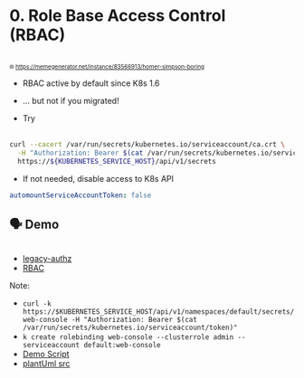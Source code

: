 <!-- .slide: data-background-image="images/subtitle.jpg"  -->
# 0. Role Base Access Control <br/> (RBAC)



<!-- .slide: style="text-align: center;" -->
<img data-src="images/boring.jpg" class="centered"/>

<font size="1">🌐 https://memegenerator.net/instance/83566913/homer-simpson-boring</font>



* RBAC active by default since K8s 1.6
* ... but not if you migrated!



* Try&nbsp;&nbsp;&nbsp;&nbsp;&nbsp;&nbsp;&nbsp;&nbsp;&nbsp;&nbsp;&nbsp;&nbsp;&nbsp;&nbsp;&nbsp;&nbsp;&nbsp;&nbsp;&nbsp;&nbsp;&nbsp;&nbsp;&nbsp;&nbsp;&nbsp;&nbsp;&nbsp;&nbsp;&nbsp;&nbsp;&nbsp;&nbsp;&nbsp;&nbsp;&nbsp;&nbsp;&nbsp;&nbsp;&nbsp;&nbsp;&nbsp;&nbsp;&nbsp;&nbsp;&nbsp;&nbsp;&nbsp;&nbsp;&nbsp;&nbsp;&nbsp;&nbsp;&nbsp;&nbsp;&nbsp;&nbsp;&nbsp;&nbsp;&nbsp;&nbsp;&nbsp;&nbsp;&nbsp;&nbsp;&nbsp;&nbsp;&nbsp;&nbsp;&nbsp;&nbsp;&nbsp;&nbsp;&nbsp;&nbsp;&nbsp;&nbsp;&nbsp;&nbsp;&nbsp;&nbsp;&nbsp;&nbsp;&nbsp;&nbsp;&nbsp;&nbsp;&nbsp;&nbsp;&nbsp;&nbsp;&nbsp;&nbsp;&nbsp;&nbsp;&nbsp;&nbsp;&nbsp;&nbsp;&nbsp;&nbsp;&nbsp;&nbsp;&nbsp;&nbsp;&nbsp;&nbsp;&nbsp;&nbsp;&nbsp;&nbsp;&nbsp;&nbsp;&nbsp;&nbsp;&nbsp;&nbsp;&nbsp;&nbsp;&nbsp;&nbsp;&nbsp;&nbsp;&nbsp;&nbsp;&nbsp;&nbsp;&nbsp;&nbsp;&nbsp;&nbsp;&nbsp;&nbsp;&nbsp;&nbsp;&nbsp;&nbsp;&nbsp;&nbsp;&nbsp;&nbsp;&nbsp;&nbsp;&nbsp;&nbsp;&nbsp;&nbsp;&nbsp;&nbsp;&nbsp;&nbsp;&nbsp;&nbsp;&nbsp;&nbsp;&nbsp;&nbsp;&nbsp;&nbsp;&nbsp;&nbsp;&nbsp;&nbsp;&nbsp;&nbsp;&nbsp;&nbsp;&nbsp;&nbsp;&nbsp; 
```bash
curl --cacert /var/run/secrets/kubernetes.io/serviceaccount/ca.crt \
  -H "Authorization: Bearer $(cat /var/run/secrets/kubernetes.io/serviceaccount/token)" \
  https://${KUBERNETES_SERVICE_HOST}/api/v1/secrets
```
* If not needed, disable access to K8s API                                                                                                                                      
```yaml
automountServiceAccountToken: false  
```



## 🗣️ Demo

<img data-src="images/demo-rbac.svg"/>  

* [legacy-authz](http://legacy-authz)
* [RBAC](http://rbac)

Note:
* `curl -k https://$KUBERNETES_SERVICE_HOST/api/v1/namespaces/default/secrets/web-console -H "Authorization: Bearer $(cat /var/run/secrets/kubernetes.io/serviceaccount/token)"`
* `k create rolebinding web-console --clusterrole admin --serviceaccount default:web-console`
* [Demo Script](/demo/1-rbac/Readme.md) 
* [plantUml src](http://www.plantuml.com/plantuml/svg/dL8zQyCm4DtrAmvtoEIX3OHC9RKXT0Ybj84E9SF5khWXicHE4gKj-UyzsQOr8KkYxTwzZtUWXG_88JP6-SFUjiZOmDu6uXrM13yAeC3gKBEBLfVEE8QRkobEjKuRnvfuG6zdi_bSgwCQ6I6p--nCnj8JKkMQrbcouOeqWAMpOS2MtKlcwl-2x76zVdxD03si2gMiquAL9deXWA4Qgo_063w-CubN0AtaOosS9sp8oqGmqRJ3QCAaSyc6AU_5IGRotjzeArTQxmn1lzfqz16UzSnLiO4ylpyh4ORqFvuMVIaUoeiByXQhi_MIsqNbak2lseAiJl_b5m00)
